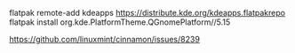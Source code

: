 flatpak remote-add kdeapps https://distribute.kde.org/kdeapps.flatpakrepo
flatpak install org.kde.PlatformTheme.QGnomePlatform//5.15

https://github.com/linuxmint/cinnamon/issues/8239